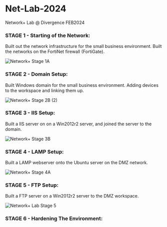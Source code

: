 # Net-Lab-2024
Network+ Lab @ Divergence FEB2024

### STAGE 1 - Starting of the Network: 

 Built out the network infrastructure for the small business environment.  Built the networks on the FortiNet firewall (FortiGate).

![Network+ Stage 1A](https://github.com/agardiner17/Net-Lab-2024/assets/160628597/b80347d2-6919-4483-a403-9995771ed78a)


### STAGE 2 - Domain Setup:

Built Windows domain for the small business environment.  Adding devices to the workspace and linking them up.

![Network+ Stage 2B (2)](https://github.com/agardiner17/Net-Lab-2024/assets/160628597/09d0c395-f4de-41df-a6b4-830cfe594f24)

### STAGE 3 - IIS Setup:

Built a IIS server on on a Win2012r2 server, and joined the server to the domain.

![Network+ Stage 3B](https://github.com/agardiner17/Net-Lab-2024/assets/160628597/2637b70b-f2a3-4354-8588-25168dba4da5)

### STAGE 4 - LAMP Setup:

Built a LAMP webserver onto the Ubuntu server on the DMZ network. 

![Network+ Stage 4A](https://github.com/agardiner17/Net-Lab-2024/assets/160628597/a3549aca-2ed7-4160-a907-421d5acbdd73)

### STAGE 5 - FTP Setup:

Built a FTP server on a Win2012r2 server to the DMZ workspace.

![Network+ Lab Stage 5](https://github.com/agardiner17/Net-Lab-2024/assets/160628597/56d15e5c-c598-4325-b680-0df35547b6ad)

### STAGE 6 - Hardening The Environment:









